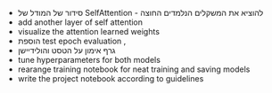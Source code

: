 - סידור של המודל של SelfAttention - להוציא את המשקלים הנלמדים החוצה
- add another layer of self attention
- visualize the attention learned weights
- הוספת test epoch evaluation , 
- גרף אימון על הטסט והולידיישן
- tune hyperparameters for both models
- rearange training notebook for neat training and saving models
- write the project notebook according to guidelines